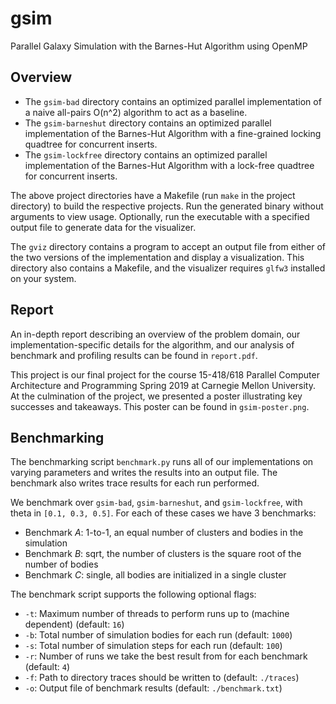 # gsim
Parallel Galaxy Simulation with the Barnes-Hut Algorithm using OpenMP

## Overview

* The `gsim-bad` directory contains an optimized parallel implementation of a naive all-pairs O(n^2) algorithm to act as a baseline. 
* The `gsim-barneshut` directory contains an optimized parallel implementation of the Barnes-Hut Algorithm with a fine-grained locking quadtree for concurrent inserts.
* The `gsim-lockfree` directory contains an optimized parallel implementation of the Barnes-Hut Algorithm with a lock-free quadtree for concurrent inserts.

The above project directories have a Makefile (run `make` in the project directory) to build the respective projects. Run the generated binary without arguments to view usage. Optionally, run the executable with a specified output file to generate data for the visualizer.

The `gviz` directory contains a program to accept an output file from either of the two versions of the implementation and display a visualization. This directory also contains a Makefile, and the visualizer requires `glfw3` installed on your system.

## Report

An in-depth report describing an overview of the problem domain, our implementation-specific details for the algorithm, and our analysis of benchmark and profiling results can be found in `report.pdf`.

This project is our final project for the course 15-418/618 Parallel Computer Architecture and Programming Spring 2019 at Carnegie Mellon University. At the culmination of the project, we presented a poster illustrating key successes and takeaways. This poster can be found in `gsim-poster.png`.

## Benchmarking

The benchmarking script `benchmark.py` runs all of our implementations on varying parameters and writes the results into an output file. The benchmark also writes trace results for each run performed.

We benchmark over `gsim-bad`, `gsim-barneshut`, and `gsim-lockfree`, with theta in `[0.1, 0.3, 0.5]`. For each of these cases we have 3 benchmarks:

 * Benchmark *A*: 1-to-1, an equal number of clusters and bodies in the simulation
 * Benchmark *B*: sqrt, the number of clusters is the square root of the number of bodies
 * Benchmark *C*: single, all bodies are initialized in a single cluster

The benchmark script supports the following optional flags:

 * `-t`: Maximum number of threads to perform runs up to (machine dependent) (default: `16`)
 * `-b`: Total number of simulation bodies for each run (default: `1000`)
 * `-s`: Total number of simulation steps for each run (default: `100`)
 * `-r`: Number of runs we take the best result from for each benchmark (default: `4`)
 * `-f`: Path to directory traces should be written to (default: `./traces`)
 * `-o`: Output file of benchmark results (default: `./benchmark.txt`)

